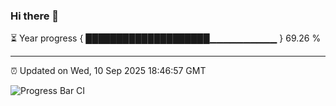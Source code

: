 ### Hi there 👋

⏳ Year progress { ████████████████████▁▁▁▁▁▁▁▁▁▁ } 69.26 %

---

⏰ Updated on Wed, 10 Sep 2025 18:46:57 GMT

![Progress Bar CI](https://github.com/IshwaranRudhara/GIT-ACTION/workflows/Progress%20Bar%20CI/badge.svg)
